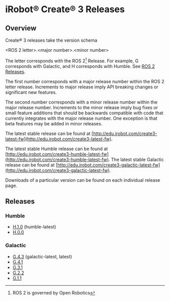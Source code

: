 # iRobot® Create® 3 Releases

## Overview
Create® 3 releases take the version schema

<ROS 2 letter\>.<major number\>.<minor number\>

The letter corresponds with the ROS 2[^1] Release.
For example, G corresponds with Galactic, and H corresponds with Humble.
See [ROS 2 Releases](https://docs.ros.org/en/rolling/Releases.html).

The first number corresponds with a major release number within the ROS 2 letter release.
Increments to major release imply API breaking changes or significant new features.

The second number corresponds with a minor release number within the major release number.
Increments to the minor release imply bug fixes or small feature additions that should be backwards compatible with code that currently integrates with the major release number.
One exception is that beta features may be added in minor releases.

The latest stable release can be found at
[http://edu.irobot.com/create3-latest-fw](http://edu.irobot.com/create3-latest-fw).

The latest stable Humble release can be found at
[http://edu.irobot.com/create3-humble-latest-fw](http://edu.irobot.com/create3-humble-latest-fw).
The latest stable Galactic release can be found at
[http://edu.irobot.com/create3-galactic-latest-fw](http://edu.irobot.com/create3-galactic-latest-fw).

Downloads of a particular version can be found on each individual release page.

## Releases

### Humble
* [H.1.0](../h_1_0) (humble-latest)
* [H.0.0](../h_0_0)

### Galactic
* [G.4.3](../g_4_3) (galactic-latest, latest)
* [G.4.1](../g_4_1)
* [G.3.1](../g_3_1)
* [G.2.2](../g_2_2)
* [G.1.1](../g_1_1)

[^1]: ROS 2 is governed by Open Robotics
[^2]: All trademarks mentioned are the property of their respective owners.
